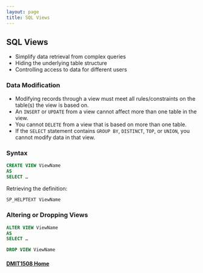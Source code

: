 ```yaml
---
layout: page
title: SQL Views
---
```


## SQL Views
* Simplify data retrieval from complex queries
* Hiding the underlying table structure
* Controlling access to data for different users

### Data Modification
* Modifying records through a view must meet all rules/constraints on the table(s) the view is based on.
* An `INSERT` or `UPDATE` from a view cannot affect more than one table in the view.
* You cannot `DELETE` from a view that is based on more than one table.
* If the `SELECT` statement contains `GROUP BY`, `DISTINCT`, `TOP`, or `UNION`, you cannot modify data in that view.

### Syntax

```sql
CREATE VIEW ViewName
AS
SELECT …
```

Retrieving the definition:

```sql
SP_HELPTEXT ViewName
```

### Altering or Dropping Views

```sql
ALTER VIEW ViewName
AS
SELECT …
```

```sql
DROP VIEW ViewName
```

#### [DMIT1508 Home](../)